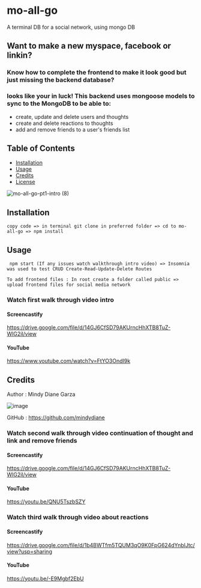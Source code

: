 # mo-all-go
A terminal DB for a social network, using mongo DB

## Want to make a new myspace, facebook or linkin?

### Know how to complete the frontend to make it look good but just missing the backend database?

### looks like your in luck! This backend uses mongoose models to sync to the MongoDB to be able to:
* create, update and delete users and thoughts
* create and delete reactions to thoughts
* add and remove friends to a user's friends list

## Table of Contents

* [Installation](#installation)
* [Usage](#usage)
* [Credits](#credits)
* [License](#license)

![mo-all-go-pt1-intro (8)](https://user-images.githubusercontent.com/80286982/132963411-8832af6e-3d26-43a7-8341-fd56cb781727.gif) 

## Installation

` copy code => in terminal git clone in preferred folder => cd to mo-all-go => npm install 
`

## Usage

` npm start (If any issues watch walkthrough intro video)
=> Insomnia was used to test CRUD Create-Read-Update-Delete Routes`

` To add frontend files : In root create a folder called public => upload frontend files for social media network
`

### Watch first walk through video intro

#### Screencastify
https://drive.google.com/file/d/14GJ6CfSD79AKUrncHhXTB8TuZ-WlG2iI/view

#### YouTube
https://www.youtube.com/watch?v=FtYO3OndI9k
 
## Credits

Author : Mindy Diane Garza 

![image](https://user-images.githubusercontent.com/80286982/132966193-7ea60c44-beea-461a-806f-04678beb1fb8.png)

GitHub :
https://github.com/mindydiane

### Watch second walk through video continuation of thought and link and remove friends

#### Screencastify
https://drive.google.com/file/d/14GJ6CfSD79AKUrncHhXTB8TuZ-WlG2iI/view

#### YouTube
https://youtu.be/QNU5TszbSZY



### Watch third walk through video about reactions

#### Screencastify
https://drive.google.com/file/d/1b4BWTfm5TQUM3qO9K0FpG624dYnblJtc/view?usp=sharing

#### YouTube
https://youtu.be/-E9Mgbf2EbU
